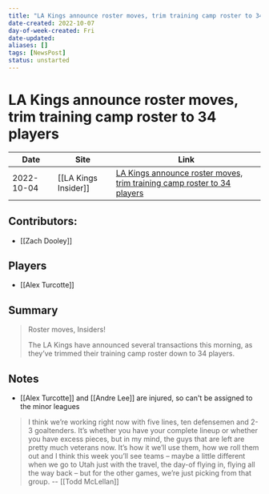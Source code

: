 ```yaml
---
title: "LA Kings announce roster moves, trim training camp roster to 34 players"
date-created: 2022-10-07
day-of-week-created: Fri
date-updated: 
aliases: []
tags: [NewsPost]
status: unstarted
---
```


# LA Kings announce roster moves, trim training camp roster to 34 players

Date | Site | Link
---|---|---
2022-10-04 | [[LA Kings Insider]] | [LA Kings announce roster moves, trim training camp roster to 34 players](https://lakingsinsider.com/2022/10/04/la-kings-announce-roster-moves-trim-training-camp-roster-to-34-players/)
## Contributors:
- [[Zach Dooley]]

## Players
- [[Alex Turcotte]]

## Summary
> Roster moves, Insiders!
> 
> The LA Kings have announced several transactions this morning, as they’ve trimmed their training camp roster down to 34 players.

## Notes
- [[Alex Turcotte]] and [[Andre Lee]] are injured, so can't be assigned to the minor leagues

> I think we’re working right now with five lines, ten defensemen and 2-3 goaltenders. It’s whether you have your complete lineup or whether you have excess pieces, but in my mind, the guys that are left are pretty much veterans now. It’s how it we’ll use them, how we roll them out and I think this week you’ll see teams – maybe a little different when we go to Utah just with the travel, the day-of flying in, flying all the way back – but for the other games, we’re just picking from that group. -- [[Todd McLellan]]

